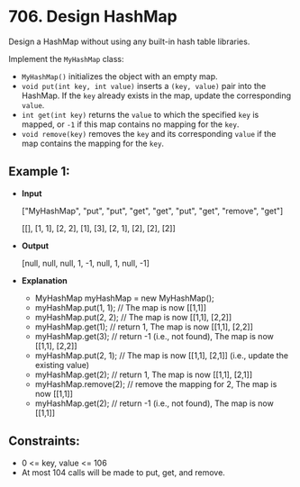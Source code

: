 # 706. Design HashMap

Design a HashMap without using any built-in hash table libraries.

Implement the `MyHashMap` class:

- `MyHashMap()` initializes the object with an empty map.
- `void put(int key, int value)` inserts a `(key, value)` pair into the HashMap. If the `key` already exists in the map, update the corresponding `value`.
- `int get(int key)` returns the `value` to which the specified `key` is mapped, or `-1` if this map contains no mapping for the `key`.
- `void remove(key)` removes the `key` and its corresponding `value` if the map contains the mapping for the `key`.

## Example 1:

- **Input**

    ["MyHashMap", "put", "put", "get", "get", "put", "get", "remove", "get"]

    [[], [1, 1], [2, 2], [1], [3], [2, 1], [2], [2], [2]]

- **Output**

    [null, null, null, 1, -1, null, 1, null, -1]

- **Explanation**

    - MyHashMap myHashMap = new MyHashMap();
    - myHashMap.put(1, 1); // The map is now [[1,1]]
    - myHashMap.put(2, 2); // The map is now [[1,1], [2,2]]
    - myHashMap.get(1);    // return 1, The map is now [[1,1], [2,2]]
    - myHashMap.get(3);    // return -1 (i.e., not found), The map is now [[1,1], [2,2]]
    - myHashMap.put(2, 1); // The map is now [[1,1], [2,1]] (i.e., update the existing value)
    - myHashMap.get(2);    // return 1, The map is now [[1,1], [2,1]]
    - myHashMap.remove(2); // remove the mapping for 2, The map is now [[1,1]]
    - myHashMap.get(2);    // return -1 (i.e., not found), The map is now [[1,1]]

## Constraints:

- 0 <= key, value <= 106
- At most 104 calls will be made to put, get, and remove.